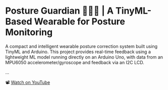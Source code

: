 # Posture Guardian 🧍‍♂️📐 | A TinyML-Based Wearable for Posture Monitoring

A compact and intelligent wearable posture correction system built using TinyML and Arduino. This project provides real-time feedback using a lightweight ML model running directly on an Arduino Uno, with data from an MPU6050 accelerometer/gyroscope and feedback via an I2C LCD.

...

📽️ [Watch on YouTube](https://youtu.be/8XapK43eMfQ?si=fEIxYqNx7RbCLTOX)
